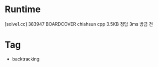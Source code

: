 # Runtime

[solve1.cc]
383947  BOARDCOVER  chiahsun    cpp 3.5KB   정답    3ms 방금 전


# Tag

* backtracking
